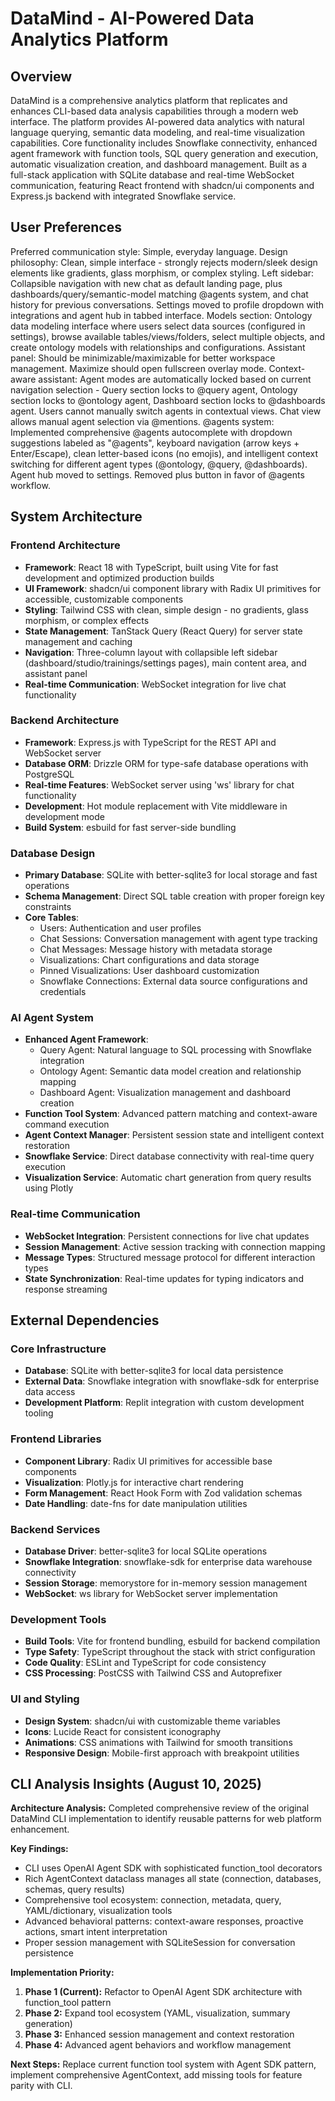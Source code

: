 # DataMind - AI-Powered Data Analytics Platform

## Overview

DataMind is a comprehensive analytics platform that replicates and enhances CLI-based data analysis capabilities through a modern web interface. The platform provides AI-powered data analytics with natural language querying, semantic data modeling, and real-time visualization capabilities. Core functionality includes Snowflake connectivity, enhanced agent framework with function tools, SQL query generation and execution, automatic visualization creation, and dashboard management. Built as a full-stack application with SQLite database and real-time WebSocket communication, featuring React frontend with shadcn/ui components and Express.js backend with integrated Snowflake service.

## User Preferences

Preferred communication style: Simple, everyday language.
Design philosophy: Clean, simple interface - strongly rejects modern/sleek design elements like gradients, glass morphism, or complex styling.
Left sidebar: Collapsible navigation with new chat as default landing page, plus dashboards/query/semantic-model matching @agents system, and chat history for previous conversations. Settings moved to profile dropdown with integrations and agent hub in tabbed interface.
Models section: Ontology data modeling interface where users select data sources (configured in settings), browse available tables/views/folders, select multiple objects, and create ontology models with relationships and configurations.
Assistant panel: Should be minimizable/maximizable for better workspace management. Maximize should open fullscreen overlay mode.
Context-aware assistant: Agent modes are automatically locked based on current navigation selection - Query section locks to @query agent, Ontology section locks to @ontology agent, Dashboard section locks to @dashboards agent. Users cannot manually switch agents in contextual views. Chat view allows manual agent selection via @mentions.
@agents system: Implemented comprehensive @agents autocomplete with dropdown suggestions labeled as "@agents", keyboard navigation (arrow keys + Enter/Escape), clean letter-based icons (no emojis), and intelligent context switching for different agent types (@ontology, @query, @dashboards). Agent hub moved to settings. Removed plus button in favor of @agents workflow.

## System Architecture

### Frontend Architecture
- **Framework**: React 18 with TypeScript, built using Vite for fast development and optimized production builds
- **UI Framework**: shadcn/ui component library with Radix UI primitives for accessible, customizable components
- **Styling**: Tailwind CSS with clean, simple design - no gradients, glass morphism, or complex effects
- **State Management**: TanStack Query (React Query) for server state management and caching
- **Navigation**: Three-column layout with collapsible left sidebar (dashboard/studio/trainings/settings pages), main content area, and assistant panel
- **Real-time Communication**: WebSocket integration for live chat functionality

### Backend Architecture
- **Framework**: Express.js with TypeScript for the REST API and WebSocket server
- **Database ORM**: Drizzle ORM for type-safe database operations with PostgreSQL
- **Real-time Features**: WebSocket server using 'ws' library for chat functionality
- **Development**: Hot module replacement with Vite middleware in development mode
- **Build System**: esbuild for fast server-side bundling

### Database Design
- **Primary Database**: SQLite with better-sqlite3 for local storage and fast operations
- **Schema Management**: Direct SQL table creation with proper foreign key constraints
- **Core Tables**:
  - Users: Authentication and user profiles
  - Chat Sessions: Conversation management with agent type tracking
  - Chat Messages: Message history with metadata storage
  - Visualizations: Chart configurations and data storage
  - Pinned Visualizations: User dashboard customization
  - Snowflake Connections: External data source configurations and credentials

### AI Agent System
- **Enhanced Agent Framework**: 
  - Query Agent: Natural language to SQL processing with Snowflake integration
  - Ontology Agent: Semantic data model creation and relationship mapping
  - Dashboard Agent: Visualization management and dashboard creation
- **Function Tool System**: Advanced pattern matching and context-aware command execution
- **Agent Context Manager**: Persistent session state and intelligent context restoration
- **Snowflake Service**: Direct database connectivity with real-time query execution
- **Visualization Service**: Automatic chart generation from query results using Plotly

### Real-time Communication
- **WebSocket Integration**: Persistent connections for live chat updates
- **Session Management**: Active session tracking with connection mapping
- **Message Types**: Structured message protocol for different interaction types
- **State Synchronization**: Real-time updates for typing indicators and response streaming

## External Dependencies

### Core Infrastructure
- **Database**: SQLite with better-sqlite3 for local data persistence
- **External Data**: Snowflake integration with snowflake-sdk for enterprise data access
- **Development Platform**: Replit integration with custom development tooling

### Frontend Libraries
- **Component Library**: Radix UI primitives for accessible base components
- **Visualization**: Plotly.js for interactive chart rendering
- **Form Management**: React Hook Form with Zod validation schemas
- **Date Handling**: date-fns for date manipulation utilities

### Backend Services
- **Database Driver**: better-sqlite3 for local SQLite operations
- **Snowflake Integration**: snowflake-sdk for enterprise data warehouse connectivity
- **Session Storage**: memorystore for in-memory session management
- **WebSocket**: ws library for WebSocket server implementation

### Development Tools
- **Build Tools**: Vite for frontend bundling, esbuild for backend compilation
- **Type Safety**: TypeScript throughout the stack with strict configuration
- **Code Quality**: ESLint and TypeScript for code consistency
- **CSS Processing**: PostCSS with Tailwind CSS and Autoprefixer

### UI and Styling
- **Design System**: shadcn/ui with customizable theme variables
- **Icons**: Lucide React for consistent iconography
- **Animations**: CSS animations with Tailwind for smooth transitions
- **Responsive Design**: Mobile-first approach with breakpoint utilities

## CLI Analysis Insights (August 10, 2025)

**Architecture Analysis:** Completed comprehensive review of the original DataMind CLI implementation to identify reusable patterns for web platform enhancement.

**Key Findings:**
- CLI uses OpenAI Agent SDK with sophisticated function_tool decorators
- Rich AgentContext dataclass manages all state (connection, databases, schemas, query results)
- Comprehensive tool ecosystem: connection, metadata, query, YAML/dictionary, visualization tools
- Advanced behavioral patterns: context-aware responses, proactive actions, smart intent interpretation
- Proper session management with SQLiteSession for conversation persistence

**Implementation Priority:**
1. **Phase 1 (Current):** Refactor to OpenAI Agent SDK architecture with function_tool pattern
2. **Phase 2:** Expand tool ecosystem (YAML, visualization, summary generation)
3. **Phase 3:** Enhanced session management and context restoration
4. **Phase 4:** Advanced agent behaviors and workflow management

**Next Steps:** Replace current function tool system with Agent SDK pattern, implement comprehensive AgentContext, add missing tools for feature parity with CLI.